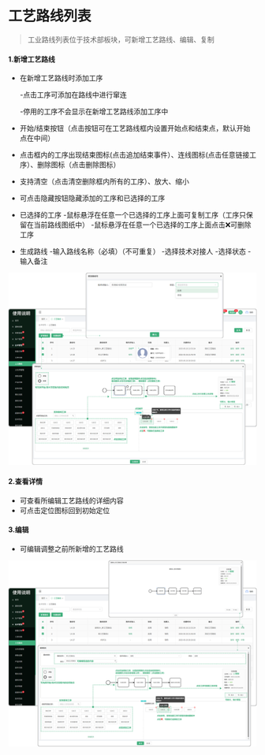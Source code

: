 

# 工艺路线列表

> 工业路线列表位于技术部板块，可新增工艺路线、编辑、复制

#### 1.新增工艺路线
* 在新增工艺路线时添加工序

  -点击工序可添加在路线中进行窜连

  -停用的工序不会显示在新增工艺路线添加工序中
* 开始/结束按钮（点击按钮可在工艺路线框内设置开始点和结束点，默认开始点在中间）
* 点击框内的工序出现结束图标(点击追加结束事件）、连线图标(点击任意链接工序）、删除图标（点击删除图标）
* 支持清空（点击清空删除框内所有的工序）、放大、缩小
* 可点击隐藏按钮隐藏添加的工序和已选择的工序
* 已选择的工序
  -鼠标悬浮在任意一个已选择的工序上面可复制工序（工序只保留在当前路线图纸中）
  -鼠标悬浮在任意一个已选择的工序上面点击❌可删除工序
* 生成路线
  -输入路线名称（必填）（不可重复）
  -选择技术对接人
  -选择状态
  -输入备注
  
 ![如图所示](../file/gylx1.png)
 
#### 2.查看详情
* 可查看所编辑工艺路线的详细内容
* 可点击定位图标回到初始定位

#### 3.编辑
* 可编辑调整之前所新增的工艺路线

![如图所示](../file/gylx2.png)
